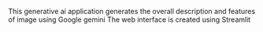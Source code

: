 This generative ai application generates the overall description and features of image using Google gemini
The web interface is created using Streamlit
